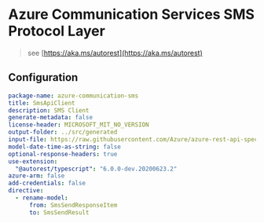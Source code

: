 # Azure Communication Services SMS Protocol Layer

> see [https://aka.ms/autorest](https://aka.ms/autorest)

## Configuration

```yaml
package-name: azure-communication-sms
title: SmsApiClient
description: SMS Client
generate-metadata: false
license-header: MICROSOFT_MIT_NO_VERSION
output-folder: ../src/generated
input-file: https://raw.githubusercontent.com/Azure/azure-rest-api-specs/83d782b99cb85a9b2f5ef22774584541dd0ff997/specification/communication/data-plane/Microsoft.CommunicationServicesSms/stable/2021-03-07/communicationservicessms.json
model-date-time-as-string: false
optional-response-headers: true
use-extension:
  "@autorest/typescript": "6.0.0-dev.20200623.2"
azure-arm: false
add-credentials: false
directive:
  - rename-model:
      from: SmsSendResponseItem
      to: SmsSendResult
```
